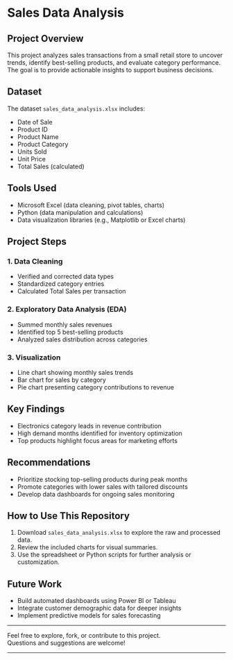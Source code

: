 # Sales Data Analysis

## Project Overview
This project analyzes sales transactions from a small retail store to uncover trends, identify best-selling products, and evaluate category performance. The goal is to provide actionable insights to support business decisions.

## Dataset
The dataset `sales_data_analysis.xlsx` includes:
- Date of Sale
- Product ID
- Product Name
- Product Category
- Units Sold
- Unit Price
- Total Sales (calculated)

## Tools Used
- Microsoft Excel (data cleaning, pivot tables, charts)
- Python (data manipulation and calculations)
- Data visualization libraries (e.g., Matplotlib or Excel charts)

## Project Steps

### 1. Data Cleaning
- Verified and corrected data types
- Standardized category entries
- Calculated Total Sales per transaction

### 2. Exploratory Data Analysis (EDA)
- Summed monthly sales revenues
- Identified top 5 best-selling products
- Analyzed sales distribution across categories

### 3. Visualization
- Line chart showing monthly sales trends
- Bar chart for sales by category
- Pie chart presenting category contributions to revenue

## Key Findings
- Electronics category leads in revenue contribution
- High demand months identified for inventory optimization
- Top products highlight focus areas for marketing efforts

## Recommendations
- Prioritize stocking top-selling products during peak months
- Promote categories with lower sales with tailored discounts
- Develop data dashboards for ongoing sales monitoring

## How to Use This Repository
1. Download `sales_data_analysis.xlsx` to explore the raw and processed data.
2. Review the included charts for visual summaries.
3. Use the spreadsheet or Python scripts for further analysis or customization.

## Future Work
- Build automated dashboards using Power BI or Tableau
- Integrate customer demographic data for deeper insights
- Implement predictive models for sales forecasting

---

Feel free to explore, fork, or contribute to this project.  
Questions and suggestions are welcome!

---

